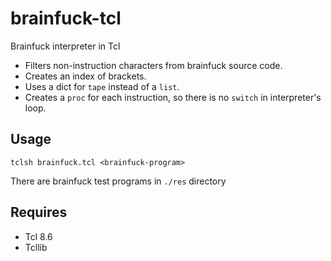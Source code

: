 # brainfuck-tcl
Brainfuck interpreter in Tcl

- Filters non-instruction characters from brainfuck source code.
- Creates an index of brackets.
- Uses a dict for `tape` instead of a `list`.
- Creates a `proc` for each instruction, so there is no `switch` in
  interpreter's loop.

## Usage

```
tclsh brainfuck.tcl <brainfuck-program>
```
There are brainfuck test programs in `./res` directory

## Requires

- Tcl 8.6
- Tcllib
